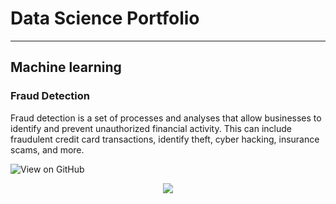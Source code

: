 # Data Science Portfolio
---
## Machine learning

### Fraud Detection

Fraud detection is a set of processes and analyses that allow businesses to identify and prevent unauthorized financial activity. This can include fraudulent credit card transactions, identify theft, cyber hacking, insurance scams, and more.

![View on GitHub](/Charu244/minimal/assets/img/fraud_detection.PNG)

<center><img src=".assets/img/fraud_detection.PNG"/></center>
<!--  <img src="./images/lasagna.png" alt="lasagna">



---
### Financial-Models-Numerical-Methods

This is just a collection of topics and algorithms that in my opinion are interesting.

It contains several topics that are not so popular nowadays, but that can be very powerful. Usually, topics such as PDE methods, LÃ©vy processes, Fourier methods or Kalman filter are not very popular among practitioners, who prefers to work with more standard tools.
The aim of these notebooks is to present these interesting topics, by showing their practical application through an interactive python implementation.

<center><img src="images/financial_modeling.PNG"/></center> 

---
### LSTM Neural Network for Time Series Prediction

The following article sections will briefly touch on LSTM neuron cells, give a toy example of predicting a sine wave then walk through the application to a stochastic time series. The article assumes a basic working knowledge of simple deep neural networks.


---
### Text Classification

![View on GitHub](/Charu244/minimal/assets/img/text_classification.PNG)

It is slightly simplified implementation of Kim's Convolutional Neural Networks for Sentence Classification paper in Tensorflow.

<center><img src="images/text_classification.PNG"/></center> 

---
### Awesome Machine Learning

![View on GitHub](/Charu244/minimal/assets/img/machine_learning.PNG)

A curated list of awesome machine learning frameworks, libraries and software (by language). Inspired by awesome-php.

 <center><img src="images/machine_learning.PNG"/></center> 

---
### Gesture Recognizer

![View on GitHub](/Charu244/minimal/assets/img/gesture_recognition.PNG)

Gesture recognition via CNN neural network implemented in Keras + Theano + OpenCV

Key Requirements: Python 3.6.1 OpenCV 3.4.1 Keras 2.0.2 Tensorflow 1.2.1 Theano 0.9.0 (obsolete and not supported any further)

Suggestion: Better to download Anaconda as it will take care of most of the other packages and easier to setup a virtual workspace to work with multiple versions of key packages like python, opencv etc.

 <center><img src="images/gesture_recognition.PNG"/></center> 

---
### Human Activity Recognition

[[[![View on GitHub]]](https://github.com/Charu244/minimal/blob/master/assets/img/human_activity.png)

Human Activity Recognition (HAR) using smartphones dataset and an LSTM RNN. Classifying the type of movement amongst six categories:

WALKING,
WALKING_UPSTAIRS,
WALKING_DOWNSTAIRS,
SITTING,
STANDING,
LAYING.
Compared to a classical approach, using a Recurrent Neural Networks (RNN) with Long Short-Term Memory cells (LSTMs) require no or almost no feature engineering. Data can be fed directly into the neural network who acts like a black box, modeling the problem correctly. Other research on the activity recognition dataset can use a big amount of feature engineering, which is rather a signal processing approach combined with classical data science techniques. The approach here is rather very simple in terms of how much was the data preprocessed.

Let's use Google's neat Deep Learning library, TensorFlow, demonstrating the usage of an LSTM, a type of Artificial Neural Network that can process sequential data / time series.

![View on GitHub](/Charu244/minimal/assets/img/human_activity.PNG)

<center><img src="images/human_activity.PNG"/></center> 


